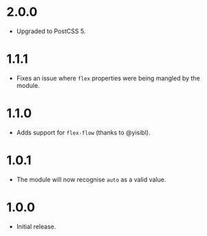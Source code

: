 # 2.0.0

* Upgraded to PostCSS 5.

# 1.1.1

* Fixes an issue where `flex` properties were being mangled by the module.

# 1.1.0

* Adds support for `flex-flow` (thanks to @yisibl).

# 1.0.1

* The module will now recognise `auto` as a valid value.

# 1.0.0

* Initial release.
